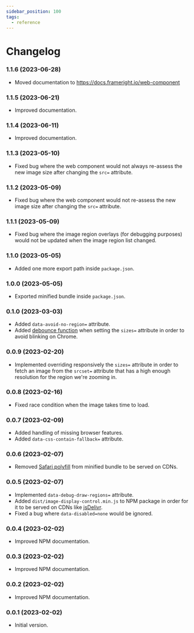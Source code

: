 ```yaml
---
sidebar_position: 100
tags:
  - reference
---
```


# Changelog

### 1.1.6 (2023-06-28)

- Moved documentation to https://docs.frameright.io/web-component

### 1.1.5 (2023-06-21)

- Improved documentation.

### 1.1.4 (2023-06-11)

- Improved documentation.

### 1.1.3 (2023-05-10)

- Fixed bug where the web component would not always re-assess the new image
  size after changing the `src=` attribute.

### 1.1.2 (2023-05-09)

- Fixed bug where the web component would not re-assess the new image size
  after changing the `src=` attribute.

### 1.1.1 (2023-05-09)

- Fixed bug where the image region overlays (for debugging purposes) would not
  be updated when the image region list changed.

### 1.1.0 (2023-05-05)

- Added one more export path inside `package.json`.

### 1.0.0 (2023-05-05)

- Exported minified bundle inside `package.json`.

### 0.1.0 (2023-03-03)

- Added `data-avoid-no-region=` attribute.
- Added
  [debounce function](https://davidwalsh.name/javascript-debounce-function)
  when setting the `sizes=` attribute in order to avoid blinking on Chrome.

### 0.0.9 (2023-02-20)

- Implemented overriding responsively the `sizes=` attribute in order to fetch
  an image from the `srcset=` attribute that has a high enough resolution for
  the region we're zooming in.

### 0.0.8 (2023-02-16)

- Fixed race condition when the image takes time to load.

### 0.0.7 (2023-02-09)

- Added handling of missing browser features.
- Added `data-css-contain-fallback=` attribute.

### 0.0.6 (2023-02-07)

- Removed [Safari polyfill](https://github.com/ungap/custom-elements) from
  minified bundle to be served on CDNs.

### 0.0.5 (2023-02-07)

- Implemented `data-debug-draw-regions=` attribute.
- Added `dist/image-display-control.min.js` to NPM package in order for it to
  be served on CDNs like [jsDelivr](https://www.jsdelivr.com/).
- Fixed a bug where `data-disabled=none` would be ignored.

### 0.0.4 (2023-02-02)

- Improved NPM documentation.

### 0.0.3 (2023-02-02)

- Improved NPM documentation.

### 0.0.2 (2023-02-02)

- Improved NPM documentation.

### 0.0.1 (2023-02-02)

- Initial version.
